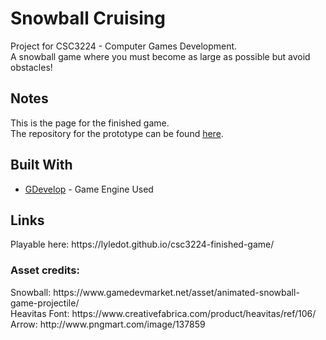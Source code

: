

# Snowball Cruising
Project for CSC3224 - Computer Games Development.<br>
A snowball game where you must become as large as possible but avoid obstacles!

<h2>Notes</h2>
This is the page for the finished game.<br>
The repository for the prototype can be found <a href="https://github.com/lyledot/lyledot.github.io-csc3224-prototype">here</a>.

<h2>Built With</h2>
<ul>
  <li><a href="https://gdevelop-app.com/">GDevelop</a> - Game Engine Used</li>
</ul>

<h2>Links</h2>
Playable here: https://lyledot.github.io/csc3224-finished-game/

<h3>Asset credits:</h3>
Snowball: https://www.gamedevmarket.net/asset/animated-snowball-game-projectile/<br>
Heavitas Font: https://www.creativefabrica.com/product/heavitas/ref/106/<br>
Arrow: http://www.pngmart.com/image/137859
